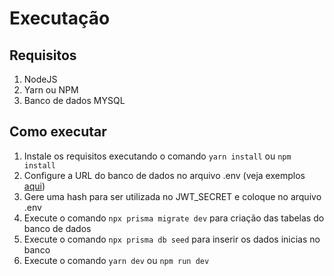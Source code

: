 # Executação

## Requisitos

1. NodeJS
2. Yarn ou NPM
3. Banco de dados MYSQL

## Como executar

1. Instale os requisitos executando o comando `yarn install` ou `npm install`
2. Configure a URL do banco de dados no arquivo .env (veja exemplos [aqui](https://www.prisma.io/docs/reference/database-reference/connection-urls))
3. Gere uma hash para ser utilizada no JWT_SECRET e coloque no arquivo .env
4. Execute o comando `npx prisma migrate dev` para criação das tabelas do banco de dados
5. Execute o comando `npx prisma db seed` para inserir os dados inicias no banco
6. Execute o comando `yarn dev` ou `npm run dev`
